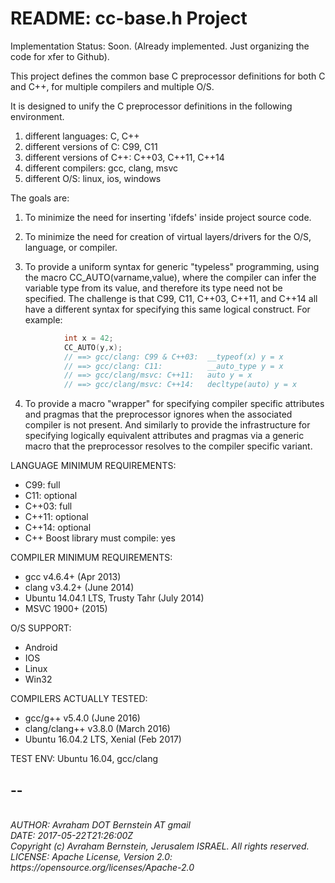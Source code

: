 # README: cc-base.h Project

Implementation Status: Soon. (Already implemented. Just organizing the code for xfer to Github).

This project defines the common base C preprocessor definitions for both C and C++, for multiple compilers and multiple O/S.

It is designed to unify the C preprocessor definitions in the following environment.

1. different languages: C, C++
2. different versions of C: C99, C11
3. different versions of C++: C++03, C++11, C++14
4. different compilers: gcc, clang, msvc
5. different O/S: linux, ios, windows

The goals are:

1. To minimize the need for inserting 'ifdefs' inside project source code.

2. To minimize the need for creation of virtual layers/drivers for the O/S,
language, or compiler.

3. To provide a uniform syntax for generic "typeless" programming, using the
macro CC_AUTO(varname,value), where the compiler can infer the variable
type from its value, and therefore its type need not be specified. The
challenge is that C99, C11, C++03, C++11, and C++14 all have a different
syntax for specifying this same logical construct. For	example:

```C
			int x = 42;
			CC_AUTO(y,x);
			// ==> gcc/clang: C99 & C++03:	__typeof(x) y = x
			// ==> gcc/clang: C11:			__auto_type y = x
			// ==> gcc/clang/msvc: C++11:	auto y = x
			// ==> gcc/clang/msvc: C++14:	decltype(auto) y = x
```

4. To provide a macro "wrapper" for specifying compiler specific attributes
and pragmas that the preprocessor ignores when the associated compiler
is not present. And similarly to provide the infrastructure for
specifying logically equivalent attributes and pragmas via a generic
macro that the preprocessor resolves to	the compiler specific variant.

LANGUAGE MINIMUM REQUIREMENTS:
- C99: full
- C11: optional
- C++03: full
- C++11: optional
- C++14: optional
- C++ Boost library must compile: yes

COMPILER MINIMUM REQUIREMENTS:
- gcc v4.6.4+ (Apr 2013)
- clang v3.4.2+ (June 2014)
- Ubuntu 14.04.1 LTS, Trusty Tahr (July 2014)
- MSVC 1900+ (2015)

O/S SUPPORT:
- Android
-	IOS
- Linux
- Win32

COMPILERS ACTUALLY TESTED:
- gcc/g++ v5.4.0 (June 2016)
- clang/clang++ v3.8.0 (March 2016)
- Ubuntu 16.04.2 LTS, Xenial (Feb 2017)

TEST ENV: Ubuntu 16.04, gcc/clang

## --
<address>
<br>AUTHOR: Avraham DOT Bernstein AT gmail
<br>DATE: 2017-05-22T21:26:00Z
<br>Copyright (c) Avraham Bernstein, Jerusalem ISRAEL. All rights reserved.
<br>LICENSE: Apache License, Version 2.0: https://opensource.org/licenses/Apache-2.0
</address>

